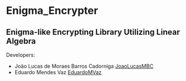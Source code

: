 # Enigma_Encrypter
## Enigma-like Encrypting Library Utilizing Linear Algebra

Developers:

* João Lucas de Moraes Barros Cadorniga [JoaoLucasMBC](https://github.com/JoaoLucasMBC)  
* Eduardo Mendes Vaz [EduardoMVaz](https://github.com/EduardoMVAz)
